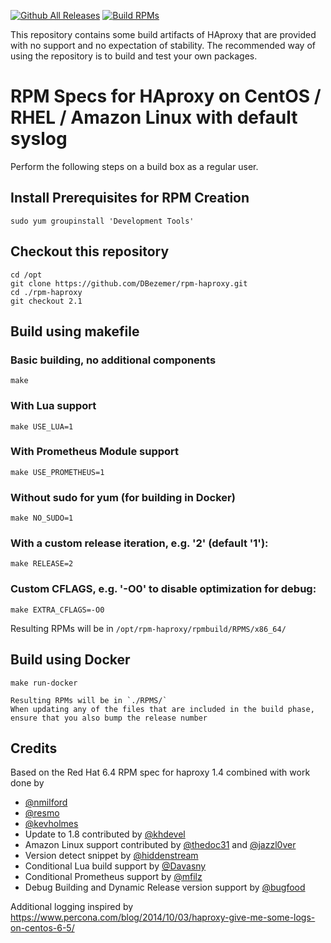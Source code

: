 [![Github All Releases](https://img.shields.io/github/downloads/DBezemer/rpm-haproxy/total.svg)](https://github.com/DBezemer/rpm-haproxy/releases) [![Build RPMs](https://github.com/DBezemer/rpm-haproxy/actions/workflows/main.yml/badge.svg)](https://github.com/DBezemer/rpm-haproxy/actions/workflows/main.yml)

This repository contains some build artifacts of HAproxy that are provided with no support and no expectation of stability.
The recommended way of using the repository is to build and test your own packages.

# RPM Specs for HAproxy on CentOS / RHEL / Amazon Linux with default syslog

Perform the following steps on a build box as a regular user.

## Install Prerequisites for RPM Creation

    sudo yum groupinstall 'Development Tools'

## Checkout this repository

    cd /opt
    git clone https://github.com/DBezemer/rpm-haproxy.git 
    cd ./rpm-haproxy
    git checkout 2.1

## Build using makefile
### Basic building, no additional components
    make

### With Lua support
    make USE_LUA=1
    
### With Prometheus Module support
    make USE_PROMETHEUS=1
    
### Without sudo for yum (for building in Docker)
    make NO_SUDO=1

### With a custom release iteration, e.g. '2' (default '1'):
    make RELEASE=2

### Custom CFLAGS, e.g. '-O0' to disable optimization for debug:
    make EXTRA_CFLAGS=-O0

Resulting RPMs will be in `/opt/rpm-haproxy/rpmbuild/RPMS/x86_64/`

## Build using Docker
    make run-docker
    
    Resulting RPMs will be in `./RPMS/`
    When updating any of the files that are included in the build phase, ensure that you also bump the release number


## Credits

Based on the Red Hat 6.4 RPM spec for haproxy 1.4 combined with work done by 
- [@nmilford](https://www.github.com/nmilford)
- [@resmo](https://www.github.com/resmo) 
- [@kevholmes](https://www.github.com/kevholmes)
- Update to 1.8 contributed by [@khdevel](https://github.com/khdevel)
- Amazon Linux support contributed by [@thedoc31](https://github.com/thedoc31) and [@jazzl0ver](https://github.com/jazzl0ver)
- Version detect snippet by [@hiddenstream](https://github.com/hiddenstream)
- Conditional Lua build support by [@Davasny](https://github.com/Davasny)
- Conditional Prometheus support by [@mfilz](https://github.com/mfilz)
- Debug Building and Dynamic Release version support by [@bugfood](https://github.com/bugfood)

Additional logging inspired by https://www.percona.com/blog/2014/10/03/haproxy-give-me-some-logs-on-centos-6-5/
